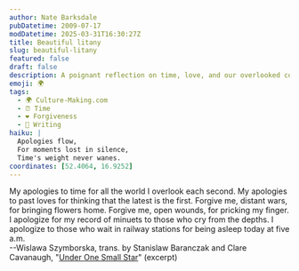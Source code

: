 ```yaml
---
author: Nate Barksdale
pubDatetime: 2009-07-17
modDatetime: 2025-03-31T16:30:27Z
title: Beautiful litany
slug: beautiful-litany
featured: false
draft: false
description: A poignant reflection on time, love, and our overlooked connections, inspired by Wislawa Szymborska's poetry.
emoji: 🌍
tags:
  - 🌍 Culture-Making.com
  - ⏰ Time
  - ❤️ Forgiveness
  - 📝 Writing
haiku: |
  Apologies flow,  
  For moments lost in silence,  
  Time's weight never wanes.
coordinates: [52.4064, 16.9252]
---
```


My apologies to time for all the world I overlook each second.
My apologies to past loves for thinking that the latest is the first.
Forgive me, distant wars, for bringing flowers home.
Forgive me, open wounds, for pricking my finger.
I apologize for my record of minuets to those who cry from the depths.
I apologize to those who wait in railway stations for being asleep today at five a.m.  
--Wislawa Szymborska, trans. by Stanislaw Baranczak and Clare Cavanaugh, "[Under One Small Star](http://www.poemhunter.com/poem/under-one-small-star/)" (excerpt)
